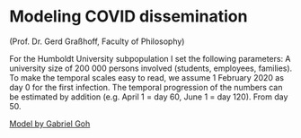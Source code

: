 # Modeling COVID dissemination

(Prof. Dr. Gerd Graßhoff, Faculty of Philosophy) 

For the Humboldt University subpopulation I set the following parameters: A university size of 200 000 persons involved (students, employees, families). To make the temporal scales easy to read, we assume 1 February 2020 as day 0 for the first infection. The temporal progression of the numbers can be estimated by addition (e.g. April 1 = day 60, June 1 = day 120). From day 50.  


[Model by Gabriel Goh](http://gabgoh.github.io/COVID/)

